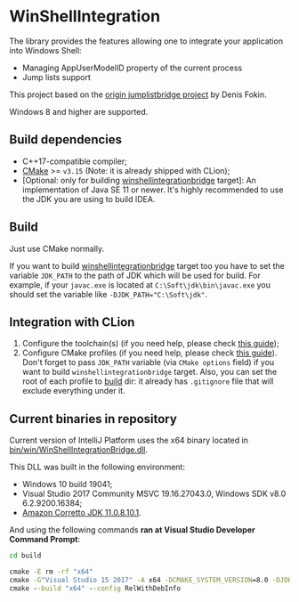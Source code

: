 # WinShellIntegration
The library provides the features allowing one to integrate your application into Windows Shell:
* Managing AppUserModelID property of the current process
* Jump lists support

This project based on the [origin jumplistbridge project](https://github.com/JetBrains/intellij-community/tree/4635352640ed54ef9379082171f33837d099ebb8/native/jumplistbridge)
by Denis Fokin.

Windows 8 and higher are supported.

## Build dependencies
* C++17-compatible compiler;
* [CMake](https://cmake.org/download/) >= `v3.15` (Note: it is already shipped with CLion);
* [Optional: only for building [winshellintegrationbridge](src/winshellintegrationbridge) target]:
  An implementation of Java SE 11 or newer. It's highly recommended to use the JDK you are using to build IDEA.

## Build
Just use CMake normally.

If you want to build [winshellintegrationbridge](src/winshellintegrationbridge) target too
you have to set the variable `JDK_PATH` to the path of JDK which will be used for build.
For example, if your `javac.exe` is located at `C:\Soft\jdk\bin\javac.exe` you should set the variable like
`-DJDK_PATH="C:\Soft\jdk"`.

## Integration with CLion
1. Configure the toolchain(s) (if you need help, please check [this guide](https://www.jetbrains.com/help/clion/quick-tutorial-on-configuring-clion-on-windows.html));
2. Configure CMake profiles (if you need help, please check [this guide](https://www.jetbrains.com/help/clion/cmake-profile.html)).
   Don't forget to pass `JDK_PATH` variable (via `CMake options` field) if you want to build `winshellintegrationbridge` target.
   Also, you can set the root of each profile to [build](build) dir: it already has `.gitignore` file
    that will exclude everything under it.

## Current binaries in repository
Current version of IntelliJ Platform uses the x64 binary located in 
[bin/win/WinShellIntegrationBridge.dll](../../bin/win/WinShellIntegrationBridge.dll). 

This DLL was built in the following environment:
* Windows 10 build 19041;
* Visual Studio 2017 Community MSVC 19.16.27043.0, Windows SDK v8.0 6.2.9200.16384;
* [Amazon Corretto JDK 11.0.8.10.1](https://corretto.aws/downloads/resources/11.0.8.10.1/amazon-corretto-11.0.8.10.1-windows-x64.msi).

And using the following commands **ran at Visual Studio Developer Command Prompt**:
```bat
cd build

cmake -E rm -rf "x64"
cmake -G"Visual Studio 15 2017" -A x64 -DCMAKE_SYSTEM_VERSION=8.0 -DJDK_PATH="%JDK_11_x64%" -S ".." -B "x64"
cmake --build "x64" --config RelWithDebInfo
```
